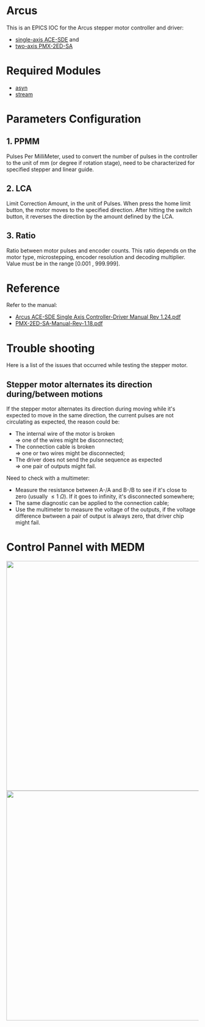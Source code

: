 # Arcus

This is an EPICS IOC for the Arcus stepper motor controller and driver: 
- [single-axis ACE-SDE](https://www.arcus-technology.com/products/single-axis-motion-controller/1-axis-usb-controller-plus-driver) and 
- [two-axis PMX-2ED-SA](https://www.arcus-technology.com/products/multi-axis-motion-controller/2-axis-usb-controller-plus-driver/)

# Required Modules
- [asyn](https://github.com/epics-modules/asyn)
- [stream](https://github.com/epics-modules/stream)

# Parameters Configuration
## 1. PPMM  

Pulses Per MilliMeter, used to convert the number of pulses in the 
controller to the unit of mm (or degree if rotation stage), need to 
be characterized for specified stepper and linear guide.

## 2. LCA

Limit Correction Amount, in the unit of Pulses. When press the home 
limit button, the motor moves to the specified direction. After 
hitting the switch button, it reverses the direction by the amount 
defined by the LCA. 

## 3. Ratio

Ratio between motor pulses and encoder counts. This ratio depends 
on the motor type, microstepping, encoder resolution and decoding 
multiplier. Value must be in the range [0.001 , 999.999].

# Reference
Refer to the manual:
- [Arcus ACE-SDE Single Axis Controller-Driver Manual Rev 1.24.pdf](https://github.com/WeiLi-Alpha/Arcus/blob/main/Manual/Arcus%20ACE-SDE%20Single%20Axis%20Controller-Driver%20Manual%20Rev%201.24.pdf)
- [PMX-2ED-SA-Manual-Rev-1.18.pdf](https://github.com/WeiLi-Alpha/Arcus/blob/main/Manual/PMX-2ED-SA-Manual-Rev-1.18.pdf)

# Trouble shooting
Here is a list of the issues that occurred while testing the stepper motor.
## Stepper motor alternates its direction during/between motions
If the stepper motor alternates its direction during moving 
while it's expected to move in the same direction, the current 
pulses are not circulating as expected, the reason could be:
- The internal wire of the motor is broken  
  => one of the wires might be disconnected;
- The connection cable is broken   
  => one or two wires might be disconnected;
- The driver does not send the pulse sequence as expected  
  => one pair of outputs might fail.

Need to check with a multimeter:
- Measure the resistance between A-/A and B-/B to see 
  if it's close to zero (usually $\le 1 ~\Omega$). If it goes 
  to infinity, it's disconnected somewhere;
- The same diagnostic can be applied to the connection cable;
- Use the multimeter to measure the voltage of the outputs,
  if the voltage difference bwtween a pair of output is always zero,
  that driver chip might fail.

# Control Pannel with MEDM
<center>
    <img src="https://github.com/WeiLi-Alpha/Arcus/blob/main/Manual/Motor_ACE-ADE_Full.png" height="600"/><img src="https://github.com/WeiLi-Alpha/Arcus/blob/main/Manual/Motor_PMX-2ED-SA_Full.png" height="600"/></center>

